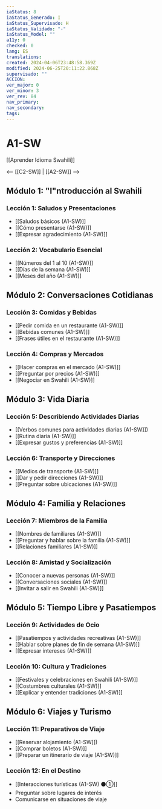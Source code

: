 ```yaml
---
iaStatus: 8
iaStatus_Generado: I
iaStatus_Supervisado: H
iaStatus_Validado: "-"
iaStatus_Model: ""
a11y: 0
checked: 0
lang: ES
translations: 
created: 2024-04-06T23:48:58.369Z
modified: 2024-06-25T20:11:22.868Z
supervisado: ""
ACCION: 
ver_major: 0
ver_minor: 3
ver_rev: 84
nav_primary: 
nav_secondary: 
tags:
---
```

# A1-SW

[[Aprender Idioma Swahili]]

<-- [[C2-SW]] | [[A2-SW]] -->

## Módulo 1: "I"ntroducción al Swahili

### Lección 1: Saludos y Presentaciones

- [[Saludos básicos (A1-SW)]]
- [[Cómo presentarse (A1-SW)]]
- [[Expresar agradecimiento (A1-SW)]]

### Lección 2: Vocabulario Esencial

- [[Números del 1 al 10 (A1-SW)]]
- [[Días de la semana (A1-SW)]]
- [[Meses del año (A1-SW)]]

## Módulo 2: Conversaciones Cotidianas

### Lección 3: Comidas y Bebidas

- [[Pedir comida en un restaurante (A1-SW)]]
- [[Bebidas comunes (A1-SW)]]
- [[Frases útiles en el restaurante (A1-SW)]]

### Lección 4: Compras y Mercados

- [[Hacer compras en el mercado (A1-SW)]]
- [[Preguntar por precios (A1-SW)]]
- [[Negociar en Swahili (A1-SW)]]

## Módulo 3: Vida Diaria

### Lección 5: Describiendo Actividades Diarias

- [[Verbos comunes para actividades diarias (A1-SW]])
- [[Rutina diaria (A1-SW)]]
- [[Expresar gustos y preferencias (A1-SW)]]

### Lección 6: Transporte y Direcciones

- [[Medios de transporte (A1-SW)]]
- [[Dar y pedir direcciones (A1-SW)]]
- [[Preguntar sobre ubicaciones (A1-SW)]]

## Módulo 4: Familia y Relaciones

### Lección 7: Miembros de la Familia

- [[Nombres de familiares (A1-SW)]]
- [[Preguntar y hablar sobre la familia (A1-SW)]]
- [[Relaciones familiares (A1-SW)]]

### Lección 8: Amistad y Socialización

- [[Conocer a nuevas personas (A1-SW)]]
- [[Conversaciones sociales (A1-SW)]]
- [[Invitar a salir en Swahili (A1-SW)]]

## Módulo 5: Tiempo Libre y Pasatiempos

### Lección 9: Actividades de Ocio

- [[Pasatiempos y actividades recreativas (A1-SW)]]
- [[Hablar sobre planes de fin de semana (A1-SW)]]
- [[Expresar intereses (A1-SW)]]

### Lección 10: Cultura y Tradiciones

- [[Festivales y celebraciones en Swahili (A1-SW)]]
- [[Costumbres culturales (A1-SW)]]
- [[Explicar y entender tradiciones (A1-SW)]]

## Módulo 6: Viajes y Turismo

### Lección 11: Preparativos de Viaje

- [[Reservar alojamiento (A1-SW]])
- [[Comprar boletos (A1-SW)]]
- [[Preparar un itinerario de viaje (A1-SW)]]

### Lección 12: En el Destino

- [[Interacciones turísticas (A1-SW) ⚫①]]
- Preguntar sobre lugares de interés
- Comunicarse en situaciones de viaje

